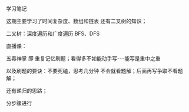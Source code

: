 学习笔记

这期主要学习了时间复杂度、数组和链表 还有二叉树的知识；

二叉树：深度遍历和广度遍历  BFS、DFS





直播课：

五毒神掌 即 重复记忆刷题；看得多不如能动手写---能写是重中之重



以及刷题的要诀：不要死磕，思考几分钟  不会就看题解；后面再写争取不看题解；



还有递归的思路；

分步骤进行

